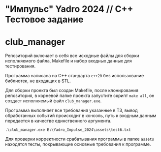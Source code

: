 # "Импульс" Yadro 2024 // C++ Тестовое задание #
# club_manager #

Репозиторий включает в себя все исходные файлы для сборки исполняемого файла, Makefile и набор входных данных для тестирования.

Программа написана на С++ стандарта `c++20` без использование библиотек, не входящих в STL.

Для сборки проекта был создан Makefile, после клонирования репозитория, в корневой папке проекта запустите скрипт `make all`, он создаст исполняемый файл `club_manager.exe`.

Программа выполняет все требования указанные в ТЗ, вывод обработанных событий происходит в консоль, путь к входным данным передается в качестве единственного аргумента.

```
.\club_manager.exe E:\Yadro_Impulse_2024\assets\test6.txt
```

Для проверки корректности срабатывания программы в папке `assets` находятся тесты, покрывающие основные требования к программе.
